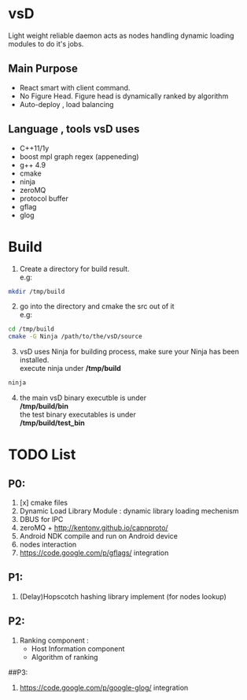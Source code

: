 # vsD

Light weight reliable daemon acts as nodes handling dynamic loading modules
to do it's jobs.

## Main Purpose

* React smart with client command.
* No Figure Head. Figure head is dynamically ranked by algorithm
* Auto-deploy , load balancing

## Language , tools vsD uses

* C++11/1y
* boost mpl graph regex (appeneding)
* g++ 4.9
* cmake
* ninja
* zeroMQ
* protocol buffer
* gflag
* glog

# Build
1. Create a directory for build result.  
   e.g:
```bash
mkdir /tmp/build
```

2. go into the directory and cmake the src out of it  
   e.g:
```bash
cd /tmp/build
cmake -G Ninja /path/to/the/vsD/source
```

3. vsD uses Ninja for building process, make sure your Ninja has been installed.  
   execute ninja under **/tmp/build**
```bash
ninja
```

4. the main vsD binary executble is under  
   **/tmp/build/bin**  
   the test binary executables is under  
   **/tmp/build/test_bin**  

# TODO List

## P0:
1. [x] cmake files
2. Dynamic Load Library Module : dynamic library loading mechenism
3. DBUS for IPC
4. zeroMQ + http://kentonv.github.io/capnproto/
5. Android NDK compile and run on Android device
6. nodes interaction
7. https://code.google.com/p/gflags/ integration

## P1:
1. (Delay)Hopscotch hashing library implement (for nodes lookup)

## P2:
1. Ranking component :
     * Host Information component
     * Algorithm of ranking

##P3:
1. https://code.google.com/p/google-glog/ integration

